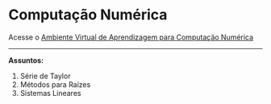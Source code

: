 # Computação Numérica

Acesse o [Ambiente Virtual de Aprendizagem para Computação Numérica](https://cn.ect.ufrn.br/)

---

**Assuntos:**

1. Série de Taylor
2. Métodos para Raízes
3. Sistemas Lineares
